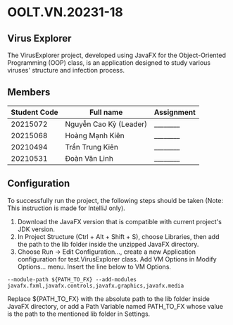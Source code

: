 # OOLT.VN.20231-18

## Virus Explorer

The VirusExplorer project, developed using JavaFX for the Object-Oriented Programming (OOP) class, is an
application designed to study various viruses' structure and infection process.

## Members

| Student Code | Full name              | Assignment |
|--------------|------------------------|------------|
| 20215072     | Nguyễn Cao Kỳ (Leader) | ________   |
| 20215068     | Hoàng Mạnh Kiên        | ________   |
| 20210494     | Trần Trung Kiên        | ________   |
| 20210531     | Đoàn Văn Linh          | ________   |

## Configuration

To successfully run the project, the following steps should be taken (Note: This instruction is made for IntelliJ only).

1. Download the JavaFX version that is compatible with current project's JDK version.
2. In Project Structure (Ctrl + Alt + Shift + S), choose Libraries, then add the path to the lib folder inside the
   unzipped JavaFX directory.
3. Choose Run &rarr; Edit Configuration..., create a new Application configuration for test.VirusExplorer class. Add VM
   Options in Modify Options... menu. Insert the line below to VM Options.

```
--module-path ${PATH_TO_FX} --add-modules javafx.fxml,javafx.controls,javafx.graphics,javafx.media
```

Replace ${PATH_TO_FX} with the absolute path to the lib folder inside JavaFX directory, or add a Path Variable named
PATH_TO_FX whose value is the path to the mentioned lib folder in Settings.